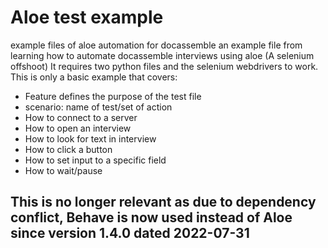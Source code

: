 # Aloe test example
example files of aloe automation for docassemble
an example file from learning how to automate docassemble interviews using aloe (A selenium offshoot)
It requires two python files and the selenium webdrivers to work.
This is only a basic example that covers:
- Feature defines the purpose of the test file
- scenario: name of test/set of action
- How to connect to a server
- How to open an interview
- How to look for text in interview
- How to click a button
- How to set input to a specific field
- How to wait/pause

## This is no longer relevant as due to dependency conflict, Behave is now used instead of Aloe since version 1.4.0 dated 2022-07-31
